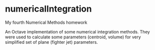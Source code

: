 # numericalIntegration
My fourth Numerical Methods homework

An Octave implementation of some numerical integration methods. They were used to calculate some parameters (centroid, volume) for very simplified set of plane (fighter jet) parameters.
